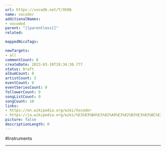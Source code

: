 ```yaml
---
url: https://vocadb.net/T/9506
name: vocoder
additionalNames: 
- vocoded
parent: "[[parentless]]"
related:

mappedNicoTags:

newTargets:
- all
commentCount: 0
createDate: 2023-03-10T19:34:30.777
status: Draft
albumCount: 0
artistCount: 3
eventCount: 0
eventSeriesCount: 0
followerCount: 0
songListCount: 0
songCount: 10
links: 
- https://en.wikipedia.org/wiki/Vocoder
- https://ja.wikipedia.org/wiki/%E3%83%B4%E3%82%A9%E3%82%B3%E3%83%BC%E3%83%80%E3%83%BC
picture: false
descriptionLength: 0
---
```


#Instruments



---

